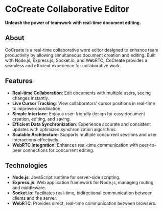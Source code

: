 # CoCreate Collaborative Editor

**Unleash the power of teamwork with real-time document editing.**

## About
CoCreate is a real-time collaborative word editor designed to enhance team productivity by allowing simultaneous document creation and editing. Built with Node.js, Express.js, Socket.io, and WebRTC, CoCreate provides a seamless and efficient experience for collaborative work.

## Features
- **Real-time Collaboration**: Edit documents with multiple users, seeing changes instantly.
- **Live Cursor Tracking**: View collaborators' cursor positions in real-time to improve coordination.
- **Simple Interface**: Enjoy a user-friendly design for easy document creation, editing, and saving.
- **Efficient Data Synchronization**: Experience accurate and consistent updates with optimized synchronization algorithms.
- **Scalable Architecture**: Supports multiple concurrent sessions and user interactions effectively.
- **WebRTC Integration**: Enhances real-time communication with peer-to-peer connections for concurrent editing.

## Technologies
- **Node.js**: JavaScript runtime for server-side scripting.
- **Express.js**: Web application framework for Node.js, managing routing and middleware.
- **Socket.io**: Facilitates real-time, bidirectional communication between clients and the server.
- **WebRTC**: Provides direct, real-time communication between browsers.
